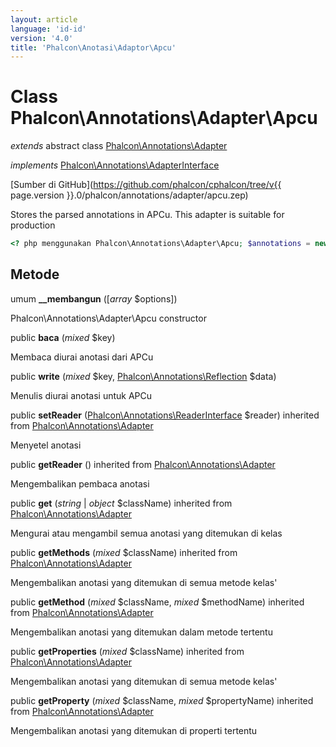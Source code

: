 ```yaml
---
layout: article
language: 'id-id'
version: '4.0'
title: 'Phalcon\Anotasi\Adaptor\Apcu'
---
```

# Class **Phalcon\Annotations\Adapter\Apcu**

*extends* abstract class [Phalcon\Annotations\Adapter](Phalcon_Annotations_Adapter)

*implements* [Phalcon\Annotations\AdapterInterface](Phalcon_Annotations_AdapterInterface)

[Sumber di GitHub](https://github.com/phalcon/cphalcon/tree/v{{ page.version }}.0/phalcon/annotations/adapter/apcu.zep)

Stores the parsed annotations in APCu. This adapter is suitable for production

```php
<? php menggunakan Phalcon\Annotations\Adapter\Apcu; $annotations = new Apcu();

```

## Metode

umum **__membangun** ([*array* $options])

Phalcon\Annotations\Adapter\Apcu constructor

public **baca** (*mixed* $key)

Membaca diurai anotasi dari APCu

public **write** (*mixed* $key, [Phalcon\Annotations\Reflection](Phalcon_Annotations_Reflection) $data)

Menulis diurai anotasi untuk APCu

public **setReader** ([Phalcon\Annotations\ReaderInterface](Phalcon_Annotations_ReaderInterface) $reader) inherited from [Phalcon\Annotations\Adapter](Phalcon_Annotations_Adapter)

Menyetel anotasi

public **getReader** () inherited from [Phalcon\Annotations\Adapter](Phalcon_Annotations_Adapter)

Mengembalikan pembaca anotasi

public **get** (*string* | *object* $className) inherited from [Phalcon\Annotations\Adapter](Phalcon_Annotations_Adapter)

Mengurai atau mengambil semua anotasi yang ditemukan di kelas

public **getMethods** (*mixed* $className) inherited from [Phalcon\Annotations\Adapter](Phalcon_Annotations_Adapter)

Mengembalikan anotasi yang ditemukan di semua metode kelas'

public **getMethod** (*mixed* $className, *mixed* $methodName) inherited from [Phalcon\Annotations\Adapter](Phalcon_Annotations_Adapter)

Mengembalikan anotasi yang ditemukan dalam metode tertentu

public **getProperties** (*mixed* $className) inherited from [Phalcon\Annotations\Adapter](Phalcon_Annotations_Adapter)

Mengembalikan anotasi yang ditemukan di semua metode kelas'

public **getProperty** (*mixed* $className, *mixed* $propertyName) inherited from [Phalcon\Annotations\Adapter](Phalcon_Annotations_Adapter)

Mengembalikan anotasi yang ditemukan di properti tertentu